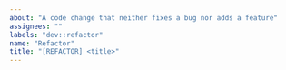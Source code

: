 ```yaml
---
about: "A code change that neither fixes a bug nor adds a feature"
assignees: ""
labels: "dev::refactor"
name: "Refactor"
title: "[REFACTOR] <title>"
---
```

